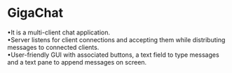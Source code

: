 # GigaChat
•It is a multi-client chat application.<br />
•Server listens for client connections and accepting them while distributing messages to connected clients.<br />
•User-friendly GUI with associated buttons, a text field to type messages and a text pane to append messages on screen.
